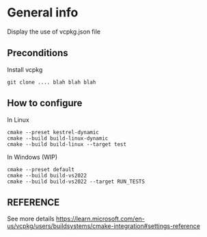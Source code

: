 # General info

Display the use of vcpkg.json file

## Preconditions

Install vcpkg

    git clone .... blah blah blah

## How to configure

In Linux

    cmake --preset kestrel-dynamic
    cmake --build build-linux-dynamic
    cmake --build build-linux --target test

In Windows (WIP)

    cmake --preset default
    cmake --build build-vs2022
    cmake --build build-vs2022 --target RUN_TESTS

## REFERENCE

See more details
https://learn.microsoft.com/en-us/vcpkg/users/buildsystems/cmake-integration#settings-reference


